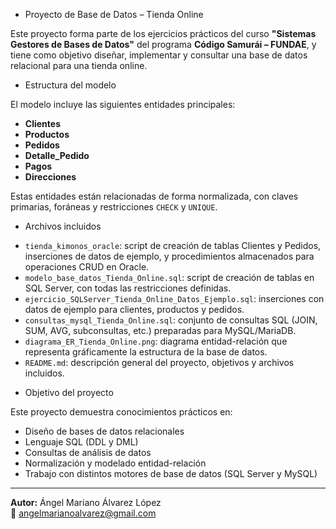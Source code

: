 * Proyecto de Base de Datos – Tienda Online

Este proyecto forma parte de los ejercicios prácticos del curso **"Sistemas Gestores de Bases de Datos"** del programa **Código Samurái – FUNDAE**, y tiene como objetivo diseñar, implementar y consultar una base de datos relacional para una tienda online.

* Estructura del modelo

El modelo incluye las siguientes entidades principales:
- **Clientes**
- **Productos**
- **Pedidos**
- **Detalle_Pedido**
- **Pagos**
- **Direcciones**

Estas entidades están relacionadas de forma normalizada, con claves primarias, foráneas y restricciones `CHECK` y `UNIQUE`.

* Archivos incluidos

- `tienda_kimonos_oracle`: script de creación de tablas Clientes y Pedidos, inserciones de datos de ejemplo, y procedimientos almacenados para operaciones CRUD en Oracle. 
- `modelo_base_datos_Tienda_Online.sql`: script de creación de tablas en SQL Server, con todas las restricciones definidas.
- `ejercicio_SQLServer_Tienda_Online_Datos_Ejemplo.sql`: inserciones con datos de ejemplo para clientes, productos y pedidos.
- `consultas_mysql_Tienda_Online.sql`: conjunto de consultas SQL (JOIN, SUM, AVG, subconsultas, etc.) preparadas para MySQL/MariaDB.
- `diagrama_ER_Tienda_Online.png`: diagrama entidad-relación que representa gráficamente la estructura de la base de datos.
- `README.md`: descripción general del proyecto, objetivos y archivos incluidos.

* Objetivo del proyecto

Este proyecto demuestra conocimientos prácticos en:
- Diseño de bases de datos relacionales
- Lenguaje SQL (DDL y DML)
- Consultas de análisis de datos
- Normalización y modelado entidad-relación
- Trabajo con distintos motores de base de datos (SQL Server y MySQL)

---

**Autor:** Ángel Mariano Álvarez López  
📧 angelmarianoalvarez@gmail.com


